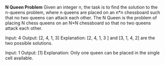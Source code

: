 **N Queen Problem**
Given an integer n, the task is to find the solution to the n-queens problem, where n queens are placed on an n*n chessboard such that no two queens can attack each other.
The N Queen is the problem of placing N chess queens on an N×N chessboard so that no two queens attack each other.

Input: 4
Output: [2, 4, 1, 3]
Explanation: [2, 4, 1, 3 ] and [3, 1, 4, 2] are the two possible solutions.

Input: 1
Output: [1]
Explanation: Only one queen can be placed in the single cell available.
